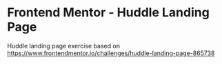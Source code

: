 # Frontend Mentor - Huddle Landing Page

Huddle landing page exercise based on https://www.frontendmentor.io/challenges/huddle-landing-page-865738

